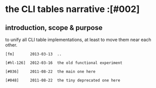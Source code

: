 # the CLI tables narrative :[#002]

## introduction, scope & purpose

to unify all CLI table implementations, at least to move them near each other.

    [fm]       2013-03-13  ..

    [#hl-126]  2012-03-16  the old functional experiment

    [#036]     2011-08-22  the main one here

    [#048]     2011-08-22  the tiny deprecated one here

